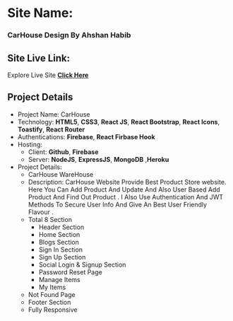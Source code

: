# Site Name: 
### CarHouse Design By Ahshan Habib

## Site Live Link: 
Explore Live Site  **[Click Here](https://car-house-c5294.web.app/)**

## Project Details
 * Project Name: CarHouse
 * Technology: **HTML5**, **CSS3**, **React JS**, **React Bootstrap**, **React Icons**, **Toastify**, **React Router**
 * Authentications: **Firebase**, **React Firbase Hook**
 * Hosting: 
    * Client: **Github**, **Firebase** 
    * Server: **NodeJS**, **ExpressJS**, **MongoDB** ,**Heroku**
 * Project Details:
    * CarHouse WareHouse
    * Description:  CarHouse Website Provide Best Product Store website. Here You Can Add Product And Update And Also User Based Add Product And Find Out Product . I Also Use Authentication And JWT Methods To Secure User Info And Give An Best User Friendly Flavour .
    * Total 8 Section
      * Header Section
      * Home Section
      * Blogs Section
      * Sign In Section
      * Sign Up Section
      * Social Login & Signup Section
      * Password Reset Page
      * Manage Items
      * My Items
    * Not Found Page 
    * Footer Section
    * Fully Responsive